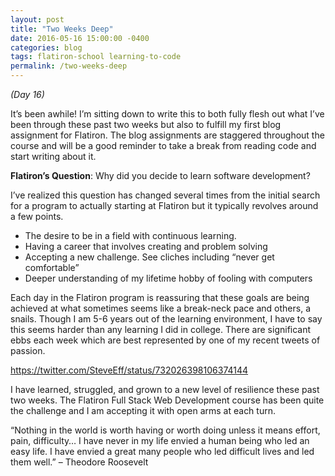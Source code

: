 ```yaml
---
layout: post
title: "Two Weeks Deep"
date: 2016-05-16 15:00:00 -0400
categories: blog
tags: flatiron-school learning-to-code
permalink: /two-weeks-deep
---
```

_(Day 16)_

It’s been awhile! I’m sitting down to write this to both fully flesh out what I’ve been through these past two weeks but also to fulfill my first blog assignment for Flatiron. The blog assignments are staggered throughout the course and will be a good reminder to take a break from reading code and start writing about it.

**Flatiron’s Question**: Why did you decide to learn software development?

I’ve realized this question has changed several times from the initial search for a program to actually starting at Flatiron but it typically revolves around a few points.

* The desire to be in a field with continuous learning.
* Having a career that involves creating and problem solving
* Accepting a new challenge. See cliches including “never get comfortable”
* Deeper understanding of my lifetime hobby of fooling with computers

Each day in the Flatiron program is reassuring that these goals are being achieved at what sometimes seems like a break-neck pace and others, a snails. Though I am 5-6 years out of the learning environment, I have to say this seems harder than any learning I did in college. There are significant ebbs each week which are best represented by one of my recent tweets of passion.

https://twitter.com/SteveEff/status/732026398106374144

I have learned, struggled, and grown to a new level of resilience these past two weeks. The Flatiron Full Stack Web Development course has been quite the challenge and I am accepting it with open arms at each turn.

“Nothing in the world is worth having or worth doing unless it means effort, pain, difficulty… I have never in my life envied a human being who led an easy life. I have envied a great many people who led difficult lives and led them well.” – Theodore Roosevelt